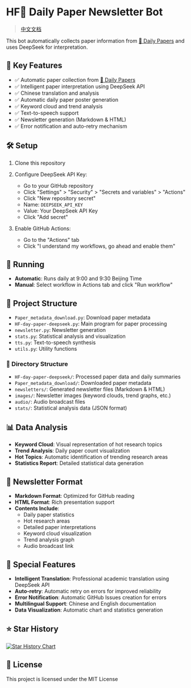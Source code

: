 # HF🤗 Daily Paper Newsletter Bot
> [中文文档](README_CN.md)

This bot automatically collects paper information from [🤗 Daily Papers](https://huggingface.co/papers) and uses DeepSeek for interpretation.

## 🚀 Key Features

- ✅ Automatic paper collection from [🤗 Daily Papers](https://huggingface.co/papers)
- ✅ Intelligent paper interpretation using DeepSeek API
- ✅ Chinese translation and analysis
- ✅ Automatic daily paper poster generation
- ✅ Keyword cloud and trend analysis
- ✅ Text-to-speech support
- ✅ Newsletter generation (Markdown & HTML)
- ✅ Error notification and auto-retry mechanism

## 🛠️ Setup

1. Clone this repository

2. Configure DeepSeek API Key:
   - Go to your GitHub repository
   - Click "Settings" > "Security" > "Secrets and variables" > "Actions"
   - Click "New repository secret"
   - Name: `DEEPSEEK_API_KEY`
   - Value: Your DeepSeek API Key
   - Click "Add secret"

3. Enable GitHub Actions:
   - Go to the "Actions" tab
   - Click "I understand my workflows, go ahead and enable them"

## 🔄 Running

- **Automatic**: Runs daily at 9:00 and 9:30 Beijing Time
- **Manual**: Select workflow in Actions tab and click "Run workflow"

## 📁 Project Structure

- `Paper_metadata_download.py`: Download paper metadata
- `HF-day-paper-deepseek.py`: Main program for paper processing
- `newsletter.py`: Newsletter generation
- `stats.py`: Statistical analysis and visualization
- `tts.py`: Text-to-speech synthesis
- `utils.py`: Utility functions

### 📂 Directory Structure

- `HF-day-paper-deepseek/`: Processed paper data and daily summaries
- `Paper_metadata_download/`: Downloaded paper metadata
- `newsletters/`: Generated newsletter files (Markdown & HTML)
- `images/`: Newsletter images (keyword clouds, trend graphs, etc.)
- `audio/`: Audio broadcast files
- `stats/`: Statistical analysis data (JSON format)

## 📊 Data Analysis

- **Keyword Cloud**: Visual representation of hot research topics
- **Trend Analysis**: Daily paper count visualization
- **Hot Topics**: Automatic identification of trending research areas
- **Statistics Report**: Detailed statistical data generation

## 📝 Newsletter Format

- **Markdown Format**: Optimized for GitHub reading
- **HTML Format**: Rich presentation support
- **Contents Include**:
  - Daily paper statistics
  - Hot research areas
  - Detailed paper interpretations
  - Keyword cloud visualization
  - Trend analysis graph
  - Audio broadcast link

## 🎯 Special Features

- **Intelligent Translation**: Professional academic translation using DeepSeek API
- **Auto-retry**: Automatic retry on errors for improved reliability
- **Error Notification**: Automatic GitHub Issues creation for errors
- **Multilingual Support**: Chinese and English documentation
- **Data Visualization**: Automatic chart and statistics generation

## ⭐ Star History

[![Star History Chart](https://api.star-history.com/svg?repos=Hiwyl/hf-daily-paper-newsletter-chinese&type=Date)](https://star-history.com/#Hiwyl/hf-daily-paper-newsletter-chinese&Date)

## 📄 License

This project is licensed under the MIT License